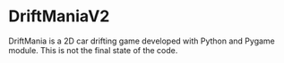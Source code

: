 # DriftManiaV2
DriftMania is a 2D car drifting game developed with Python and Pygame module. This is not the final state of the code.

